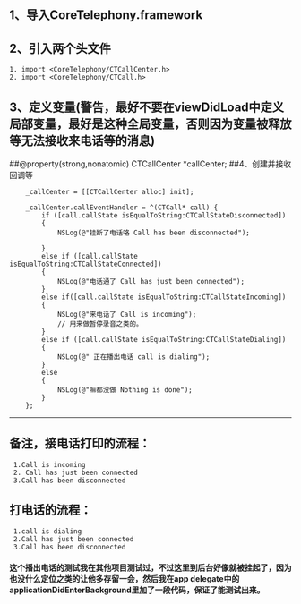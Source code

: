 ## 1、导入CoreTelephony.framework
## 2、引入两个头文件
```
1. import <CoreTelephony/CTCallCenter.h>
2. import <CoreTelephony/CTCall.h>
```
## 3、定义变量(警告，最好不要在viewDidLoad中定义局部变量，最好是这种全局变量，否则因为变量被释放等无法接收来电话等的消息)
##@property(strong,nonatomic) CTCallCenter *callCenter;
##4、创建并接收回调等
```
	_callCenter = [[CTCallCenter alloc] init];
 
    _callCenter.callEventHandler = ^(CTCall* call) {
        if ([call.callState isEqualToString:CTCallStateDisconnected])
        {
            NSLog(@"挂断了电话咯 Call has been disconnected");
            
        }
        else if ([call.callState isEqualToString:CTCallStateConnected])
        {
            NSLog(@"电话通了 Call has just been connected");
        }
        else if([call.callState isEqualToString:CTCallStateIncoming])
        {
            NSLog(@"来电话了 Call is incoming");
            // 用来做暂停录音之类的。
        }
        else if ([call.callState isEqualToString:CTCallStateDialing])
        {
            NSLog(@" 正在播出电话 call is dialing");
        }
        else
        {
            NSLog(@"嘛都没做 Nothing is done");
        }
    };
```

--------
## 备注，接电话打印的流程：
     1.Call is incoming
     2. Call has just been connected
     3.Call has been disconnected
## 打电话的流程：
     1.call is dialing
     2.Call has just been connected
     3.Call has been disconnected
   
####  这个播出电话的测试我在其他项目测试过，不过这里到后台好像就被挂起了，因为也没什么定位之类的让他多存留一会，然后我在app delegate中的applicationDidEnterBackground里加了一段代码，保证了能测试出来。
